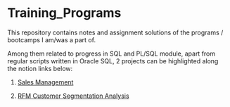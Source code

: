 # Training_Programs

This repository contains notes and assignment solutions of the programs / bootcamps I am/was a part of. 

Among them related to progress in SQL and PL/SQL module, apart from regular scripts written in Oracle SQL, 2 projects can be highlighted along the notion links below:

1. [Sales Management](https://boom-channel-e9c.notion.site/Sales-Management-Project-92a5b75070b9427ebe1e28111b23a1e8)

2. [RFM Customer Segmentation Analysis](https://boom-channel-e9c.notion.site/RFM-Analysis-2f78fba1ba614e449f0388a9e86fdc8a)
